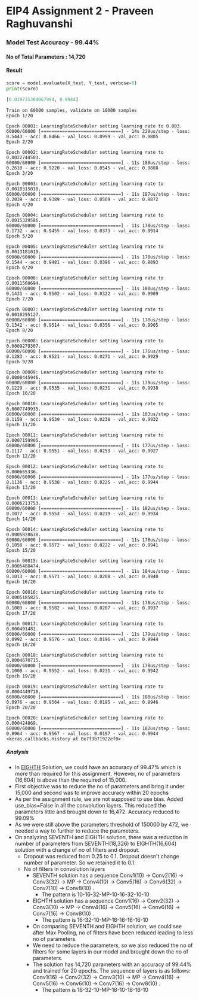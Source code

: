 # EIP4 Assignment 2 - Praveen Raghuvanshi

### Model Test Accuracy - 99.44%

#### No of Total Parameters : 14,720

#### Result

```python
score = model.evaluate(X_test, Y_test, verbose=0)
print(score)
```

```python
[0.019735304067994, 0.9944]
```

```
Train on 60000 samples, validate on 10000 samples
Epoch 1/20

Epoch 00001: LearningRateScheduler setting learning rate to 0.003.
60000/60000 [==============================] - 14s 229us/step - loss: 0.5443 - acc: 0.8466 - val_loss: 0.0999 - val_acc: 0.9805
Epoch 2/20

Epoch 00002: LearningRateScheduler setting learning rate to 0.0022744503.
60000/60000 [==============================] - 11s 180us/step - loss: 0.2610 - acc: 0.9220 - val_loss: 0.0545 - val_acc: 0.9888
Epoch 3/20

Epoch 00003: LearningRateScheduler setting learning rate to 0.0018315018.
60000/60000 [==============================] - 11s 187us/step - loss: 0.2039 - acc: 0.9389 - val_loss: 0.0509 - val_acc: 0.9872
Epoch 4/20

Epoch 00004: LearningRateScheduler setting learning rate to 0.0015329586.
60000/60000 [==============================] - 11s 178us/step - loss: 0.1732 - acc: 0.9455 - val_loss: 0.0373 - val_acc: 0.9914
Epoch 5/20

Epoch 00005: LearningRateScheduler setting learning rate to 0.0013181019.
60000/60000 [==============================] - 11s 178us/step - loss: 0.1544 - acc: 0.9481 - val_loss: 0.0396 - val_acc: 0.9893
Epoch 6/20

Epoch 00006: LearningRateScheduler setting learning rate to 0.0011560694.
60000/60000 [==============================] - 11s 180us/step - loss: 0.1431 - acc: 0.9502 - val_loss: 0.0322 - val_acc: 0.9909
Epoch 7/20

Epoch 00007: LearningRateScheduler setting learning rate to 0.0010295127.
60000/60000 [==============================] - 11s 178us/step - loss: 0.1342 - acc: 0.9514 - val_loss: 0.0356 - val_acc: 0.9905
Epoch 8/20

Epoch 00008: LearningRateScheduler setting learning rate to 0.0009279307.
60000/60000 [==============================] - 11s 176us/step - loss: 0.1283 - acc: 0.9521 - val_loss: 0.0271 - val_acc: 0.9929
Epoch 9/20

Epoch 00009: LearningRateScheduler setting learning rate to 0.0008445946.
60000/60000 [==============================] - 11s 179us/step - loss: 0.1229 - acc: 0.9535 - val_loss: 0.0231 - val_acc: 0.9938
Epoch 10/20

Epoch 00010: LearningRateScheduler setting learning rate to 0.0007749935.
60000/60000 [==============================] - 11s 183us/step - loss: 0.1159 - acc: 0.9539 - val_loss: 0.0238 - val_acc: 0.9932
Epoch 11/20

Epoch 00011: LearningRateScheduler setting learning rate to 0.0007159905.
60000/60000 [==============================] - 11s 177us/step - loss: 0.1117 - acc: 0.9551 - val_loss: 0.0253 - val_acc: 0.9927
Epoch 12/20

Epoch 00012: LearningRateScheduler setting learning rate to 0.000665336.
60000/60000 [==============================] - 11s 177us/step - loss: 0.1136 - acc: 0.9530 - val_loss: 0.0225 - val_acc: 0.9944
Epoch 13/20

Epoch 00013: LearningRateScheduler setting learning rate to 0.0006213753.
60000/60000 [==============================] - 11s 182us/step - loss: 0.1077 - acc: 0.9553 - val_loss: 0.0239 - val_acc: 0.9934
Epoch 14/20

Epoch 00014: LearningRateScheduler setting learning rate to 0.0005828638.
60000/60000 [==============================] - 11s 178us/step - loss: 0.1050 - acc: 0.9572 - val_loss: 0.0222 - val_acc: 0.9941
Epoch 15/20

Epoch 00015: LearningRateScheduler setting learning rate to 0.0005488474.
60000/60000 [==============================] - 11s 184us/step - loss: 0.1013 - acc: 0.9571 - val_loss: 0.0208 - val_acc: 0.9940
Epoch 16/20

Epoch 00016: LearningRateScheduler setting learning rate to 0.0005185825.
60000/60000 [==============================] - 11s 178us/step - loss: 0.1003 - acc: 0.9582 - val_loss: 0.0207 - val_acc: 0.9937
Epoch 17/20

Epoch 00017: LearningRateScheduler setting learning rate to 0.000491481.
60000/60000 [==============================] - 11s 179us/step - loss: 0.0992 - acc: 0.9576 - val_loss: 0.0196 - val_acc: 0.9944
Epoch 18/20

Epoch 00018: LearningRateScheduler setting learning rate to 0.0004670715.
60000/60000 [==============================] - 11s 178us/step - loss: 0.1008 - acc: 0.9552 - val_loss: 0.0231 - val_acc: 0.9942
Epoch 19/20

Epoch 00019: LearningRateScheduler setting learning rate to 0.0004449718.
60000/60000 [==============================] - 11s 180us/step - loss: 0.0976 - acc: 0.9564 - val_loss: 0.0195 - val_acc: 0.9946
Epoch 20/20

Epoch 00020: LearningRateScheduler setting learning rate to 0.000424869.
60000/60000 [==============================] - 11s 182us/step - loss: 0.0964 - acc: 0.9567 - val_loss: 0.0197 - val_acc: 0.9944
<keras.callbacks.History at 0x7f3b71922ef0>
```



##### Analysis

- In [EIGHTH](https://tinyurl.com/y494cv85) Solution, we could have an accuracy of 99.47% which is more than required for this assignment. However, no of parameters (16,604) is above than the required of 15,000. 
- First objective was to reduce the no of parameters and bring it under 15,000 and second was to improve accuracy within 20 epochs
- As per the assignment rule, we are not supposed to use bias. Added use_bias=False in all the convolution layers. This reduced the parameters little and brought down to 16,472. Accuracy reduced to 99.09%
- As we were still above the parameters threshold of 150000 by 472, we needed a way to further to reduce the parameters.
- On analyzing SEVENTH and EIGHTH solution, there was a reduction in number of parameters from SEVENTH(18,326) to EIGHTH(16,604) solution with  a change of no of filters and dropout.
  - Dropout was reduced from 0.25 to 0.1. Dropout doesn't change number of parameter. So we retained it to 0.1.
  - No of filters in convolution layers
    - SEVENTH solution has a sequence Conv1(10) -> Conv2(16) -> Conv3(32) -> MP -> Conv4(10) -> Conv5(16) -> Conv6(32) -> Conv7(10) -> Conv8(10) .
      - The pattern is 10-16-32-MP-10-16-32-10-10
    - EIGHTH solution has a sequence Conv1(16) -> Conv2(32) -> Conv3(10) -> MP -> Conv4(16) -> Conv5(16) -> Conv6(16) -> Conv7(16) -> Conv8(10) .
      - The pattern is 16-32-10-MP-16-16-16-16-10
    - On comparing SEVENTH and EIGHTH solution, we could see after Max Pooling, no of filters have been reduced leading to less no of parameters. 
    - We need to reduce the parameters, so we also reduced the no of filters for some layers in our model and brought down the no of parameters.
    - The solution has 14,720 parameters with an accuracy of 99.44% and trained for 20 epochs. The sequence of layers is as follows:  Conv1(16) -> Conv2(32) -> Conv3(10) -> MP -> Conv4(16) -> Conv5(16) -> Conv6(10) -> Conv7(16) -> Conv8(10) .
      - The pattern is 16-32-10-MP-16-10-16-16-10